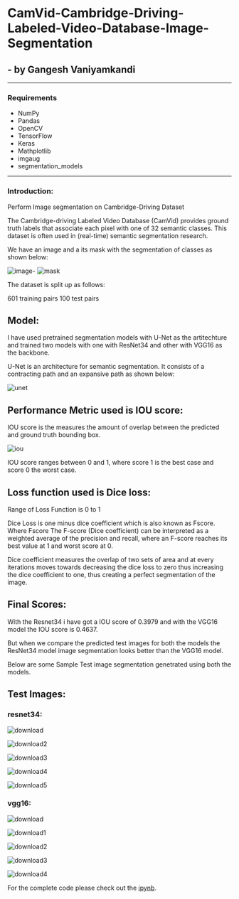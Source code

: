 # CamVid-Cambridge-Driving-Labeled-Video-Database-Image-Segmentation
## - by Gangesh Vaniyamkandi

---

### Requirements
- NumPy
- Pandas
- OpenCV
- TensorFlow
- Keras
- Mathplotlib
- imgaug
- segmentation_models
---

### Introduction:
Perform Image segmentation on Cambridge-Driving Dataset

The Cambridge-driving Labeled Video Database (CamVid) provides ground truth labels that associate each pixel with one of 32 semantic classes. This dataset is often used in (real-time) semantic segmentation research.

We have an image and a its mask with the segmentation of classes as shown below:

![image-](https://user-images.githubusercontent.com/66409831/167540309-f19829d5-7a60-45b5-9d5e-0f0ddbfb9f81.png)  ![mask](https://user-images.githubusercontent.com/66409831/167540369-d3266e88-49b5-49d1-a7a6-25baa34778dc.png)

The dataset is split up as follows:

601 training pairs
100 test pairs

## Model:

I have used pretrained segmentation models with U-Net as the artitechture and trained two models with one with ResNet34 and other with VGG16 as the backbone.

U-Net is an architecture for semantic segmentation. It consists of a contracting path and an expansive path as shown below:

![unet](https://user-images.githubusercontent.com/66409831/167596022-f906397b-4520-4f7a-a765-415216e8ece6.png)


## Performance Metric used is IOU score:

IOU score is the measures the amount of overlap between the predicted and ground truth bounding box.

![iou](https://user-images.githubusercontent.com/66409831/167600548-c40d0eba-336e-47e8-beb2-e035e56f883f.JPG)


IOU score ranges between 0 and 1, where score 1 is the best case and score 0 the worst case.


## Loss function used is Dice loss:

Range of Loss Function is 0 to 1

Dice Loss is one minus dice coefficient which is also known as Fscore. Where Fscore The F-score (Dice coefficient) can be interpreted as a weighted average of the precision and recall, where an F-score reaches its best value at 1 and worst score at 0.

Dice coefficient measures the overlap of two sets of area and at every iterations moves towards decreasing the dice loss to zero thus increasing the dice coefficient to one, thus creating a perfect segmentation of the image.

## Final Scores:

With the Resnet34 i have got a IOU score of 0.3979 and with the VGG16 model the IOU score is 0.4637.

But when we compare the predicted test images for both the models the ResNet34 model image segmentation looks better than the VGG16 model.

Below are some Sample Test image segmentation genetrated using both the models.

## Test Images:

### resnet34:

![download](https://user-images.githubusercontent.com/66409831/167542939-66c7c142-fc33-478d-8531-339292a573e6.png)

![download2](https://user-images.githubusercontent.com/66409831/167542975-19fdd8e9-099b-4014-a789-13a46d6911a0.png)

![download3](https://user-images.githubusercontent.com/66409831/167542996-e75e92f1-53f2-4c4a-90a4-549023b94244.png)

![download4](https://user-images.githubusercontent.com/66409831/167543027-28c93969-a552-423a-9428-ed8162f1a454.png)

![download5](https://user-images.githubusercontent.com/66409831/167543064-76194a5a-9350-45a1-9369-e52518ac4468.png)

### vgg16:

![download](https://user-images.githubusercontent.com/66409831/167583231-3f49562a-55fa-43a5-a34d-7a6589b722b9.png)

![download1](https://user-images.githubusercontent.com/66409831/167583286-342797c8-61d8-47a3-83fa-8aeb87a0e633.png)

![download2](https://user-images.githubusercontent.com/66409831/167583327-91fd78c6-ba13-4c43-8549-f2fe502aee2d.png)

![download3](https://user-images.githubusercontent.com/66409831/167583376-37e7e488-ab61-4b9e-9a97-99ff1248075f.png)

![download4](https://user-images.githubusercontent.com/66409831/167583416-37f5e8d0-7018-4c8d-9b8a-64cea8d5d012.png)



For the complete code please check out the [ipynb](https://github.com/gangesh404/CamVid-Cambridge-Driving-Labeled-Video-Database-Image-Segmentation/blob/main/CityScapes_Image_Segmentation.ipynb).

